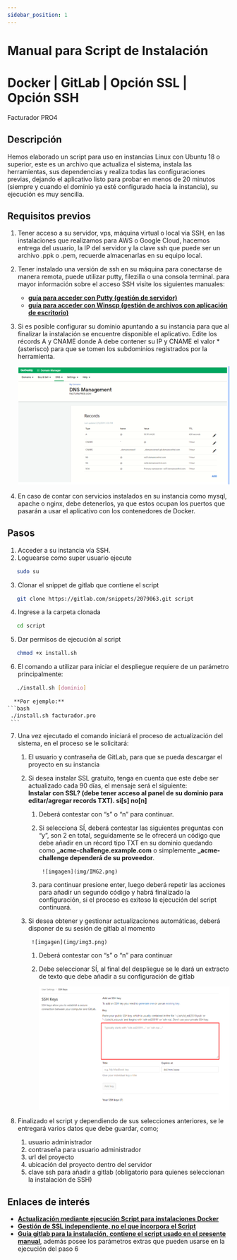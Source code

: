 ```yaml
---
sidebar_position: 1
---
```


# Manual para Script de Instalación
# Docker | GitLab | Opción SSL | Opción SSH
 Facturador PRO4
## Descripción
 Hemos elaborado un script para uso en instancias Linux con Ubuntu 18 o superior, este es un archivo que actualiza el sistema, instala las herramientas, sus dependencias y realiza todas las configuraciones previas, dejando el aplicativo listo para probar en menos de 20 minutos (siempre y cuando el dominio ya esté configurado hacia la instancia), su ejecución es muy sencilla.

## Requisitos previos
1. Tener acceso a su servidor, vps, máquina virtual o local via SSH, en las instalaciones que realizamos para AWS o Google Cloud, hacemos entrega del usuario, la IP del servidor y la clave ssh que puede ser un archivo .ppk o .pem, recuerde almacenarlas en su equipo local.
2. Tener instalado una versión de ssh en su máquina para conectarse de manera remota, puede utilizar putty, filezilla o una consola terminal. para mayor información sobre el acceso SSH visite los siguientes manuales:
   - **[guía para acceder con Putty (gestión de servidor)](https://docs.google.com/document/d/1PmQejvNd_dkXVm8DPUYlQTag0wvES46tMpxX3MPhkNY/edit#)**
   - **[guía para acceder con Winscp (gestión de archivos con aplicación de escritorio)](https://docs.google.com/document/d/1Xpri2102N4b5C-dG-FVPXW5ZWjEz5S4iDjpvl7Zwq2E/edit#)**
3. Si es posible configurar su dominio apuntando a su instancia para que al finalizar la instalación se encuentre disponible el aplicativo. Edite los récords A y CNAME donde A debe contener su IP y CNAME el valor * (asterisco) para que se tomen los subdominios registrados por la herramienta.

   ![imgagen](img/img1.png)

4. En caso de contar con servicios instalados en su instancia como mysql, apache o nginx, debe detenerlos, ya que estos ocupan los puertos que pasarán a usar el aplicativo con los contenedores de Docker.

## Pasos
1. Acceder a su instancia vía SSH.
2. Loguearse como super usuario ejecute
  ```bash
     sudo su 
  ```
3. Clonar el snippet de gitlab que contiene el script
  ```bash
     git clone https://gitlab.com/snippets/2079063.git script
  ```
4. Ingrese a la carpeta clonada
  ```bash
     cd script
  ```
5. Dar permisos de ejecución al script
  ```bash
     chmod +x install.sh
  ```
6. El comando a utilizar para iniciar el despliegue requiere de un parámetro principalmente:
  ```bash
     ./install.sh [dominio]
  ```
      **Por ejemplo:** 
    ```bash
     ./install.sh facturador.pro
     ```
7. Una vez ejecutado el comando iniciará el proceso de actualización del sistema, en el proceso se le solicitará:
      1. El usuario y contraseña de GitLab, para que se pueda descargar el proyecto en su instancia
      2. Si desea instalar  SSL gratuito, tenga en cuenta que este debe ser actualizado cada 90 días, el mensaje será el siguiente:   
      **Instalar con SSL? (debe tener acceso al panel de su dominio para editar/agregar records TXT). si[s] no[n]**
          1. Deberá contestar con “s” o “n” para continuar.
          2. Si selecciona SÍ, deberá contestar las siguientes preguntas con “y”, son 2 en total, seguidamente se le ofrecerá un código que debe añadir en un récord tipo TXT en su dominio quedando como **_acme-challenge.example.com** o simplemente **_acme-challenge dependerá de su proveedor**.

                  ![imgagen](img/IMG2.png)
          3. para continuar presione enter, luego deberá repetir las acciones para añadir un segundo código y habrá finalizado la configuración, si el proceso es exitoso la ejecución del script continuará.
      3. Si desea obtener y gestionar actualizaciones automáticas, deberá disponer de su sesión de gitlab al momento

              ![imgagen](img/img3.png)
          1. Deberá contestar con “s” o “n” para continuar
          2. Debe seleccionar SÍ, al final del despliegue se le dará un extracto de texto que debe añadir a su configuración de gitlab

              ![imgagen](img/img4.png)
              
8. Finalizado el script y dependiendo de sus selecciones anteriores, se le entregará varios datos que debe guardar, como;
      1. usuario administrador
      2. contraseña para usuario administrador
      3. url del proyecto
      4. ubicación del proyecto dentro del servidor
      5. clave ssh para añadir a gitlab (obligatorio para quienes seleccionan la instalación de SSH)

## Enlaces de interés
  - **[Actualización mediante ejecución Script para instalaciones Docker](https://gitlab.com/b.mendoza/facturadorpro3/-/wikis/Script-Update-Docker)**
  - **[Gestión de SSL independiente, no el que incorpora el Script](https://docs.google.com/document/d/1D87YJ9fq9yHiAauu6SGVugiC3m_i42DrFUt6VKYXuDI/edit?usp=sharing)**
  - **[Guía gitlab para la instalación, contiene el script usado en el presente manual](https://gitlab.com/b.mendoza/facturadorpro3/snippets/1971490)**, además posee los parámetros extras que pueden usarse en la ejecución del paso 6
